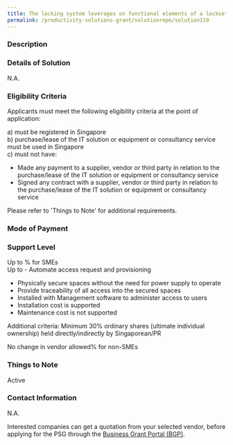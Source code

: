 ```yaml
---
title: The locking system leverages on functional elements of a lockset and the latest technologies to meet enterprise application demands. Solution helps to improve existing solution where reliable and flexible multiple access control is required for the secured spaces.   The secure element provides tamper-proof security and stores all type of sensitive information. Solution leverages on industry standard encryption technologies.  Grant support 80% of cost of equipment, up to $16,000 grant
permalink: /productivity-solutions-grant/solutionrepo/solution119
---
```


### Description



### Details of Solution

N.A.

### Eligibility Criteria

Applicants must meet the following eligibility criteria at the point of application:

a) must be registered in Singapore <br>
b) purchase/lease of the IT solution or equipment or consultancy service must be used in Singapore <br>
c) must not have:
- Made any payment to a supplier, vendor or third party in relation to the purchase/lease of the IT solution or equipment or consultancy service
- Signed any contract with a supplier, vendor or third party in relation to the purchase/lease of the IT solution or equipment or consultancy service

Please refer to 'Things to Note' for additional requirements.

### Mode of Payment


### Support Level
Up to % for SMEs <br>
Up to - Automate access request and provisioning
- Physically secure spaces without the need for power supply to operate 
- Provide traceability of all access into the secured spaces
- Installed with Management software to administer access to users
- Installation cost is supported
- Maintenance cost is not supported

Additional criteria: Minimum 30% ordinary shares (ultimate individual ownership) held directly/indirectly by Singaporean/PR

No change in vendor allowed% for non-SMEs

### Things to Note
Active

### Contact Information
N.A.

Interested companies can get a quotation from your selected vendor, before applying for the PSG through the <a target='_blank' rel='noopener' href='https://www.businessgrants.gov.sg/'>Business Grant Portal (BGP)</a>.
